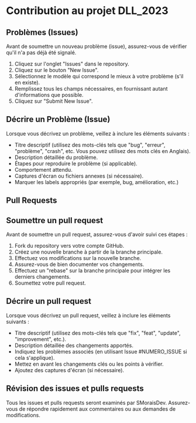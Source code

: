 # Contribution au projet DLL_2023

## Problèmes (Issues)

Avant de soumettre un nouveau problème (issue), assurez-vous de vérifier qu'il n'a pas déjà été signalé.

1. Cliquez sur l'onglet "Issues" dans le repository.
2. Cliquez sur le bouton "New Issue".
3. Sélectionnez le modèle qui correspond le mieux à votre problème (s'il en existe).
4. Remplissez tous les champs nécessaires, en fournissant autant d'informations que possible.
5. Cliquez sur "Submit New Issue".

## Décrire un Problème (Issue)

Lorsque vous décrivez un problème, veillez à inclure les éléments suivants :

* Titre descriptif (utilisez des mots-clés tels que "bug", "erreur", "problème", "crash", etc. Vous pouvez utilisez des mots clés en Anglais).
* Description détaillée du problème.
* Étapes pour reproduire le problème (si applicable).
* Comportement attendu.
* Captures d'écran ou fichiers annexes (si nécessaire).
* Marquer les labels appropriés (par exemple, bug, amélioration, etc.)

## Pull Requests

## Soumettre un pull request

Avant de soumettre un pull request, assurez-vous d'avoir suivi ces étapes :

1. Fork du repository vers votre compte GitHub.
2. Créez une nouvelle branche à partir de la branche principale.
3. Effectuez vos modifications sur la nouvelle branche.
4. Assurez-vous de bien documenter vos changements.
5. Effectuez un "rebase" sur la branche principale pour intégrer les derniers changements.
6. Soumettez votre pull request.

## Décrire un pull request

Lorsque vous décrivez un pull request, veillez à inclure les éléments suivants :

* Titre descriptif (utilisez des mots-clés tels que "fix", "feat", "update", "improvement", etc.).
* Description détaillée des changements apportés.
* Indiquez les problèmes associés (en utilisant Issue #NUMERO_ISSUE si cela s'applique).
* Mettez en avant les changements clés ou les points à vérifier.
* Ajoutez des captures d'écran (si nécessaire).

## Révision des issues et pulls requests

Tous les issues et pulls requests seront examinés par SMoraisDev. Assurez-vous de répondre rapidement aux commentaires ou aux demandes de modifications.